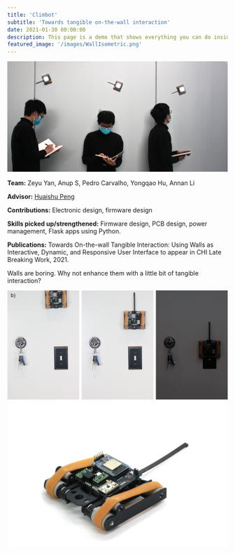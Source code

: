 ```yaml
---
title: 'Climbot'
subtitle: 'Towards tangible on-the-wall interaction'
date: 2021-01-30 00:00:00
description: This page is a demo that shows everything you can do inside portfolio and blog posts.
featured_image: '/images/WallIsometric.png'
---
```

![](/images/Climbot/MultipleZeyus.jpg)

**Team:** Zeyu Yan, Anup S, Pedro Carvalho, Yongqao Hu, Annan Li

**Advisor:** [Huaishu Peng](https://terpconnect.umd.edu/~huaishu/)

**Contributions:** Electronic design, firmware design

**Skills picked up/strengthened:** Firmware design, PCB design, power management, Flask apps using Python.

**Publications:** Towards On-the-wall Tangible Interaction: Using Walls as Interactive, Dynamic, and Responsive User Interface to appear in CHI Late Breaking Work, 2021.

Walls are boring. Why not enhance them with a little bit of tangible interaction? 

<div class="gallery" data-columns="2">
	<img src="/images/Climbot/Applications.jpg">
	<img src="/images/Climbot/BotSolo.jpg">
</div>
